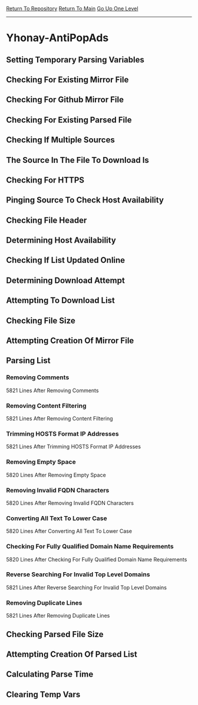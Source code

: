 [Return To Repository](https://github.com/deathbybandaid/piholeparser/)
[Return To Main](https://github.com/deathbybandaid/piholeparser/blob/master/RecentRunLogs/Mainlog.md)
[Go Up One Level](https://github.com/deathbybandaid/piholeparser/blob/master/RecentRunLogs/TopLevelScripts/30-Processing-External-Blacklists.md)
____________________________________
# Yhonay-AntiPopAds
## Setting Temporary Parsing Variables
## Checking For Existing Mirror File
## Checking For Github Mirror File
## Checking For Existing Parsed File
## Checking If Multiple Sources
## The Source In The File To Download Is
## Checking For HTTPS
## Pinging Source To Check Host Availability
## Checking File Header
## Determining Host Availability
## Checking If List Updated Online
## Determining Download Attempt
## Attempting To Download List
## Checking File Size
## Attempting Creation Of Mirror File
## Parsing List
### Removing Comments
5821 Lines After Removing Comments
### Removing Content Filtering
5821 Lines After Removing Content Filtering
### Trimming HOSTS Format IP Addresses
5821 Lines After Trimming HOSTS Format IP Addresses
### Removing Empty Space
5820 Lines After Removing Empty Space
### Removing Invalid FQDN Characters
5820 Lines After Removing Invalid FQDN Characters
### Converting All Text To Lower Case
5820 Lines After Converting All Text To Lower Case
### Checking For Fully Qualified Domain Name Requirements
5820 Lines After Checking For Fully Qualified Domain Name Requirements
### Reverse Searching For Invalid Top Level Domains
5821 Lines After Reverse Searching For Invalid Top Level Domains
### Removing Duplicate Lines
5821 Lines After Removing Duplicate Lines
## Checking Parsed File Size
## Attempting Creation Of Parsed List
## Calculating Parse Time
## Clearing Temp Vars
